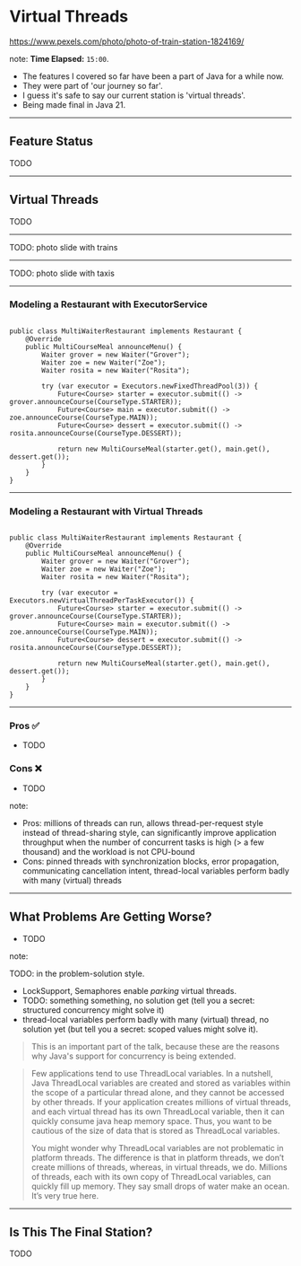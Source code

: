 <!-- .slide: data-background="img/background/current-station.jpg" data-background-color="black" data-background-opacity="0.7"-->

# Virtual Threads <!-- .element: class="stroke" -->

<https://www.pexels.com/photo/photo-of-train-station-1824169/> <!-- .element: class="attribution" -->

note:
**Time Elapsed:** `15:00`.

* The features I covered so far have been a part of Java for a while now.
* They were part of 'our journey so far'.
* I guess it's safe to say our current station is 'virtual threads'.
* Being made final in Java 21.

---

## Feature Status

TODO

---

## Virtual Threads

TODO

---

TODO: photo slide with trains

---

TODO: photo slide with taxis

---

<!-- .slide: data-auto-animate" -->

### Modeling a Restaurant with ExecutorService

<pre data-id="restaurant-virtual-threads"><code class="java stretch" data-trim data-line-numbers>
public class MultiWaiterRestaurant implements Restaurant {
    @Override
    public MultiCourseMeal announceMenu() {
        Waiter grover = new Waiter("Grover");
        Waiter zoe = new Waiter("Zoe");
        Waiter rosita = new Waiter("Rosita");

        try (var executor = Executors.newFixedThreadPool(3)) {
            Future&lt;Course&gt; starter = executor.submit(() -> grover.announceCourse(CourseType.STARTER));
            Future&lt;Course&gt; main = executor.submit(() -> zoe.announceCourse(CourseType.MAIN));
            Future&lt;Course&gt; dessert = executor.submit(() -> rosita.announceCourse(CourseType.DESSERT));

            return new MultiCourseMeal(starter.get(), main.get(), dessert.get());
        }
    }
}
</code></pre>

---

<!-- .slide: data-auto-animate" -->

### Modeling a Restaurant with Virtual Threads

<pre data-id="restaurant-virtual-threads"><code class="java stretch" data-trim data-line-numbers="1-16|8">
public class MultiWaiterRestaurant implements Restaurant {
    @Override
    public MultiCourseMeal announceMenu() {
        Waiter grover = new Waiter("Grover");
        Waiter zoe = new Waiter("Zoe");
        Waiter rosita = new Waiter("Rosita");

        try (var executor = Executors.newVirtualThreadPerTaskExecutor()) {
            Future&lt;Course&gt; starter = executor.submit(() -> grover.announceCourse(CourseType.STARTER));
            Future&lt;Course&gt; main = executor.submit(() -> zoe.announceCourse(CourseType.MAIN));
            Future&lt;Course&gt; dessert = executor.submit(() -> rosita.announceCourse(CourseType.DESSERT));

            return new MultiCourseMeal(starter.get(), main.get(), dessert.get());
        }
    }
}
</code></pre>

---

### Pros ✅

* TODO <!-- .element: class="fragment fade-in-then-semi-out" -->

### Cons ❌

* TODO <!-- .element: class="fragment fade-in-then-semi-out" -->

note:

- Pros: millions of threads can run, allows thread-per-request style instead of thread-sharing style, can significantly improve application throughput when the number of concurrent tasks is high (> a few thousand) and the workload is not CPU-bound
- Cons: pinned threads with synchronization blocks, error propagation, communicating cancellation intent, thread-local variables perform badly with many (virtual) threads

---

## What Problems Are Getting Worse?

* TODO <!-- .element: class="fragment fade-in-then-semi-out" -->

note: 

TODO: in the problem-solution style.

* LockSupport, Semaphores enable _parking_ virtual threads.
* TODO: something something, no solution get (tell you a secret: structured concurrency might solve it)
* thread-local variables perform badly with many (virtual) thread, no solution yet (but tell you a secret: scoped values might solve it).

> This is an important part of the talk, because these are the reasons why Java's support for concurrency is being extended.

> Few applications tend to use ThreadLocal variables. In a nutshell, Java ThreadLocal variables are created and stored as variables within the scope of a particular thread alone, and they cannot be accessed by other threads. If your application creates millions of virtual threads, and each virtual thread has its own ThreadLocal variable, then it can quickly consume java heap memory space. Thus, you want to be cautious of the size of data that is stored as ThreadLocal variables.
>
> You might wonder why ThreadLocal variables are not problematic in platform threads. The difference is that in platform threads, we don’t create millions of threads, whereas, in virtual threads, we do. Millions of threads, each with its own copy of ThreadLocal variables, can quickly fill up memory. They say small drops of water make an ocean. It’s very true here.

---

## Is This The Final Station?

TODO